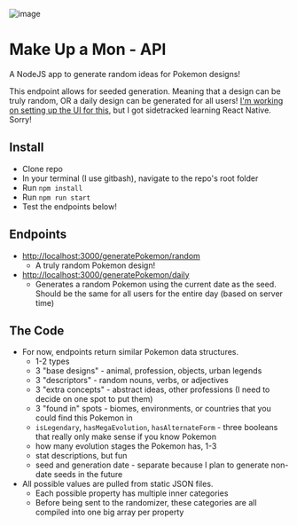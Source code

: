 ![image](https://user-images.githubusercontent.com/6615820/165180541-8c5a9a1a-42c7-4c42-8134-626bd0927e01.png)
# Make Up a Mon - API

A NodeJS app to generate random ideas for Pokemon designs!

This endpoint allows for seeded generation. Meaning that a design can be truly random, OR a daily design can be generated for all users!
[I'm working on setting up the UI for this](https://github.com/dylbyl/mon-ui), but I got sidetracked learning React Native. Sorry!

## Install
- Clone repo
- In your terminal (I use gitbash), navigate to the repo's root folder
- Run `npm install`
- Run `npm run start`
- Test the endpoints below!

## Endpoints
- [http://localhost:3000/generatePokemon/random](http://localhost:3000/generatePokemon/random)
  - A truly random Pokemon design!  
- [http://localhost:3000/generatePokemon/daily](http://localhost:3000/generatePokemon/daily)
  - Generates a random Pokemon using the current date as the seed. Should be the same for all users for the entire day (based on server time)

## The Code
- For now, endpoints return similar Pokemon data structures.
  - 1-2 types
  - 3 "base designs" - animal, profession, objects, urban legends
  - 3 "descriptors" - random nouns, verbs, or adjectives
  - 3 "extra concepts" - abstract ideas, other professions (I need to decide on one spot to put them)
  - 3 "found in" spots - biomes, environments, or countries that you could find this Pokemon in
  - `isLegendary`, `hasMegaEvolution`, `hasAlternateForm` - three booleans that really only make sense if you know Pokemon
  - how many evolution stages the Pokemon has, 1-3
  - stat descriptions, but fun
  - seed and generation date - separate because I plan to generate non-date seeds in the future
- All possible values are pulled from static JSON files.
  - Each possible property has multiple inner categories
  - Before being sent to the randomizer, these categories are all compiled into one big array per property

